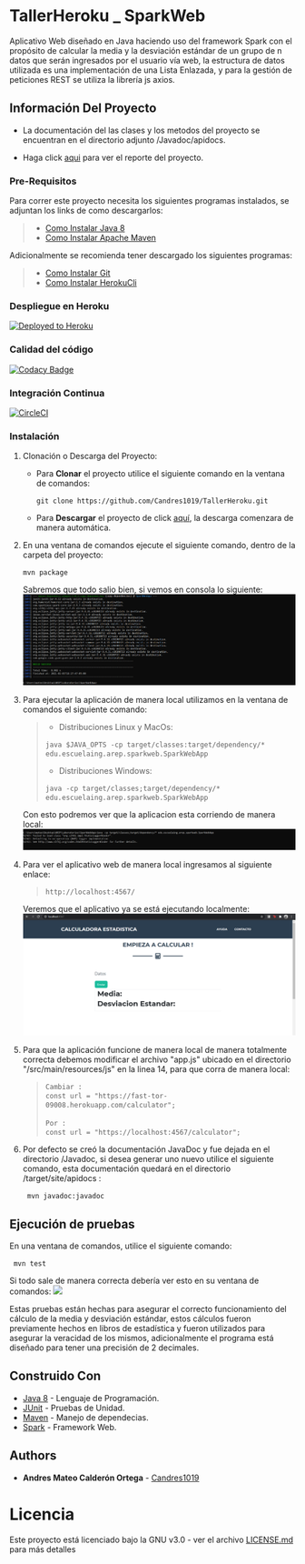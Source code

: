 # TallerHeroku _ SparkWeb

Aplicativo Web diseñado en Java haciendo uso del framework Spark con el propósito de calcular la media y la desviación
estándar de un grupo de n datos que serán ingresados por el usuario vía web, la estructura de datos utilizada es una
implementación de una Lista Enlazada, y para la gestión de peticiones REST se utiliza la librería js axios.

## Información Del Proyecto

* La documentación del las clases y los metodos del proyecto se encuentran en el directorio adjunto /Javadoc/apidocs.

* Haga click [aqui](./Reporte_TallerHeroku.pdf) para ver el reporte del proyecto.

### Pre-Requisitos

Para correr este proyecto necesita los siguientes programas instalados, se adjuntan los
links de como descargarlos:
> - [Como Instalar Java 8](https://www.java.com/es/download/)
> - [Como Instalar Apache Maven](http://maven.apache.org/download.html#Installation)

Adicionalmente se recomienda tener descargado los siguientes programas:
> - [Como Instalar Git](http://git-scm.com/book/en/v2/Getting-Started-Installing-Git)
> - [Como Instalar HerokuCli](https://devcenter.heroku.com/articles/heroku-cli#download-and-install)

### Despliegue en Heroku
[![Deployed to Heroku](https://www.herokucdn.com/deploy/button.png)](https://fast-tor-09008.herokuapp.com/)
### Calidad del código
[![Codacy Badge](https://app.codacy.com/project/badge/Grade/5a490e7c2a734708a02d7a1d0c1814da)](https://www.codacy.com/gh/Candres1019/TallerHeroku/dashboard?utm_source=github.com&amp;utm_medium=referral&amp;utm_content=Candres1019/TallerHeroku&amp;utm_campaign=Badge_Grade)
### Integración Continua
[![CircleCI](https://circleci.com/gh/Candres1019/TallerHeroku.svg?style=svg)](https://app.circleci.com/pipelines/github/Candres1019/TallerHeroku)

### Instalación

1. Clonación o Descarga del Proyecto:

    - Para **Clonar** el proyecto utilice el siguiente comando en la ventana de comandos:
       ```
       git clone https://github.com/Candres1019/TallerHeroku.git
       ```
    - Para **Descargar** el proyecto de click [aquí](https://github.com/Candres1019/TallerHeroku/archive/main.zip),
      la descarga comenzara de manera automática.

2. En una ventana de comandos ejecute el siguiente comando, dentro de la carpeta del proyecto:
    ```
    mvn package
    ```
   Sabremos que todo salio bien, si vemos en consola lo siguiente:
   ![](./img/mvnPackage.PNG)
   
3. Para ejecutar la aplicación de manera local utilizamos en la ventana de comandos el siguiente comando:
    > * Distribuciones Linux y MacOs:
    > ```
    > java $JAVA_OPTS -cp target/classes:target/dependency/* edu.escuelaing.arep.sparkweb.SparkWebApp
    > ```
    > * Distribuciones Windows:
    > ```
    > java -cp target/classes;target/dependency/* edu.escuelaing.arep.sparkweb.SparkWebApp
    > ```
   Con esto podremos ver que la aplicacion esta corriendo de manera local:
   ![](./img/aplicativoLocal.PNG)

4. Para ver el aplicativo web de manera local ingresamos al siguiente enlace:
    > ```
    > http://localhost:4567/
    > ```

   Veremos que el aplicativo ya se está ejecutando localmente:
    ![](./img/aplicativoWeb.PNG)

5. Para que la aplicación funcione de manera local de manera totalmente correcta debemos modificar el archivo "app.js"
   ubicado en el directorio "/src/main/resources/js" en la linea 14, para que corra de manera local:
   > ```
   > Cambiar :
   > const url = "https://fast-tor-09008.herokuapp.com/calculator";
   > 
   > Por :
   > const url = "https://localhost:4567/calculator";
   > ```

6. Por defecto se creó la documentación JavaDoc y fue dejada en el directorio /Javadoc, si desea generar uno nuevo
   utilice el siguiente comando, esta documentación quedará en el directorio /target/site/apidocs :
   ```
    mvn javadoc:javadoc
    ```
## Ejecución de pruebas

En una ventana de comandos, utilice el siguiente comando:
   ```
    mvn test
   ```
Si todo sale de manera correcta debería ver esto en su ventana de comandos:
![](./img/test.PNG)

Estas pruebas están hechas para asegurar el correcto funcionamiento del cálculo de la media y desviación estándar,
estos cálculos fueron previamente hechos en libros de estadística y fueron utilizados para asegurar la veracidad de
los mismos, adicionalmente el programa está diseñado para tener una precisión de 2 decimales.

## Construido Con

* [Java 8](https://www.java.com/es/) - Lenguaje de Programación.
* [JUnit](https://junit.org/junit5/) - Pruebas de Unidad.
* [Maven](https://maven.apache.org/) - Manejo de dependecias.
* [Spark](https://sparkjava.com/) - Framework Web.

## Authors

* **Andres Mateo Calderón Ortega** - [Candres1019](https://github.com/Candres1019)

# Licencia
Este proyecto está licenciado bajo la GNU v3.0 - ver el archivo [LICENSE.md](https://github.com/Candres1019/Taller1-AREP/blob/main/LICENSE) para más detalles